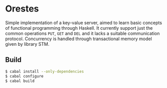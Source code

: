 # Orestes

Simple implementation of a key-value server, aimed to learn basic concepts of
functional programming through Haskell.
It currently support just the common operations `PUT`, `GET` and `DEL` and
it lacks a suitable communication protocol. Concurrency is handled through
transactional memory model given by library STM.

## Build

```sh
$ cabal install --only-dependencies
$ cabal configure
$ cabal build
```

